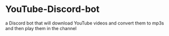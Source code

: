 # YouTube-Discord-bot
a Discord bot that will download YouTube videos and convert them to mp3s and then play them in the channel
